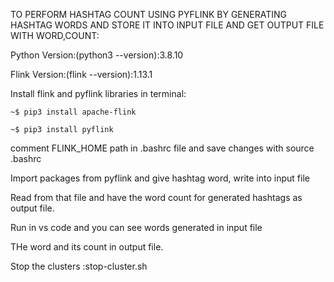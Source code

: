 TO PERFORM HASHTAG COUNT  USING PYFLINK BY GENERATING HASHTAG WORDS AND STORE IT INTO INPUT FILE AND GET OUTPUT FILE WITH WORD,COUNT:

Python Version:(python3 --version):3.8.10

Flink Version:(flink --version):1.13.1

Install flink and pyflink libraries in terminal:

 	~$ pip3 install apache-flink
 
	~$ pip3 install pyflink
	
comment FLINK_HOME path in .bashrc file and save changes with source .bashrc	

Import packages from pyflink and give hashtag word, write into input file 

Read from that file and have the word count for generated hashtags as output file.

Run in vs code and you can see words generated in input file 

THe word and its count in output file.

Stop the clusters :stop-cluster.sh


